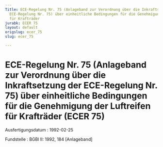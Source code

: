 ```yaml
---
Title: ECE-Regelung Nr. 75 (Anlageband zur Verordnung über die Inkraftsetzung der
  ECE-Regelung Nr. 75) über einheitliche Bedingungen für die Genehmigung der Luftreifen
  für Krafträder
jurabk: ECER 75
layout: default
origslug: ecer_75
slug: ecer_75

---
```


# ECE-Regelung Nr. 75 (Anlageband zur Verordnung über die Inkraftsetzung der ECE-Regelung Nr. 75) über einheitliche Bedingungen für die Genehmigung der Luftreifen für Krafträder (ECER 75)

Ausfertigungsdatum
:   1992-02-25

Fundstelle
:   BGBl II: 1992, 184 [Anlageband]

